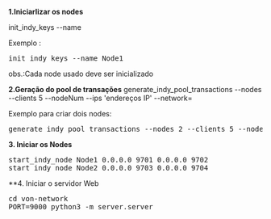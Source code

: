 **1.Iniciarlizar os nodes**

init_indy_keys --name <Nome do Node>

Exemplo :
<pre>
init_indy_keys --name Node1
</pre>
obs.:Cada node usado deve ser inicializado

**2.Geração do pool de transações**
generate_indy_pool_transactions --nodes <quantidade-de-nodes> --clients 5 --nodeNum <numero do node> --ips 'endereços IP' --network=<nome-da-rede>

Exemplo para criar dois nodes: 
<pre>
generate_indy_pool_transactions --nodes 2 --clients 5 --nodeNum 1 --ips '192.168.2.8,192.168.2.27' --network=sandbox
</pre>

**3. Iniciar os Nodes**
<pre>
start_indy_node Node1 0.0.0.0 9701 0.0.0.0 9702
start_indy_node Node2 0.0.0.0 9703 0.0.0.0 9704
</pre>

**4. Iniciar o servidor Web

<pre>
cd von-network
PORT=9000 python3 -m server.server
</pre>
